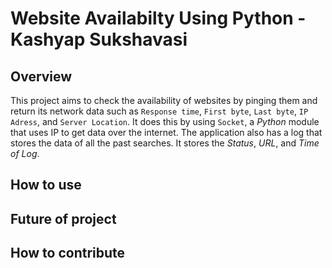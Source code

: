 # Website Availabilty Using Python - Kashyap Sukshavasi

## Overview

This project aims to check the availability of websites by pinging them and return its network data such as `Response time`, `First byte`, `Last byte`, `IP Adress`, and `Server Location`. It does this by using `Socket`, a *Python* module that uses IP to get data over the internet. The application also has a log that stores the data of all the past searches. It stores the *Status*, *URL*, and *Time of Log*.

## How to use

## Future of project

## How to contribute

